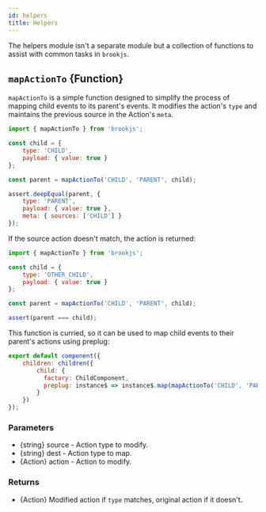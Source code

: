 ```yaml
---
id: helpers
title: Helpers
---
```


The helpers module isn't a separate module but a collection of functions to assist with common tasks in `brookjs`.

## `mapActionTo` {Function}

`mapActionTo` is a simple function designed to simplify the process of mapping child events to its parent's events. It modifies the action's `type` and maintains the previous source in the Action's `meta`.

```js
import { mapActionTo } from 'brookjs';

const child = {
    type: 'CHILD',
    payload: { value: true }
};

const parent = mapActionTo('CHILD', 'PARENT', child);

assert.deepEqual(parent, {
    type: 'PARENT',
    payload: { value: true },
    meta: { sources: ['CHILD'] }
});
```

If the source action doesn't match, the action is returned:

```js
import { mapActionTo } from 'brookjs';

const child = {
    type: 'OTHER_CHILD',
    payload: { value: true }
};

const parent = mapActionTo('CHILD', 'PARENT', child);

assert(parent === child);
```

This function is curried, so it can be used to map child events to their parent's actions using preplug:

```js
export default component({
    children: children({
        child: {
          factory: ChildComponent,
          preplug: instance$ => instance$.map(mapActionTo('CHILD', 'PARENT'))
        }
    })
});
```

### Parameters

* {string} source - Action type to modify.
* {string} dest - Action type to map.
* {Action} action - Action to modify.

### Returns

* {Action} Modified action if `type` matches, original action if it doesn't.
